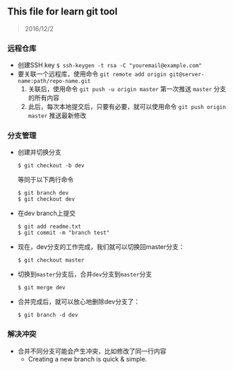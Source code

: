 ## This file for learn git tool
> 2016/12/2

### 远程仓库
- 创建SSH key `$ ssh-keygen -t rsa -C "youremail@example.com"`
- 要关联一个远程库，使用命令 `git remote add origin git@server-name:path/repo-name.git`
    1. 关联后，使用命令 `git push -u origin master` 第一次推送 `master` 分支的所有内容
    2. 此后，每次本地提交后，只要有必要，就可以使用命令 `git push origin master` 推送最新修改

### 分支管理
- 创建并切换分支
    ```
    $ git checkout -b dev
    ```
    等同于以下两行命令
    ```
    $ git branch dev
    $ git checkout dev
    ```
- 在dev branch上提交
    ```git
    $ git add readme.txt 
    $ git commit -m "branch test"
    ```
- 现在，dev分支的工作完成，我们就可以切换回master分支：
    ```
    $ git checkout master
    ```
- 切换到`master`分支后，合并`dev`分支到`master`分支
    ```
    $ git merge dev
    ```
- 合并完成后，就可以放心地删除dev分支了：
    ```
    $ git branch -d dev
    ```

### 解决冲突
- 合并不同分支可能会产生冲突，比如修改了同一行内容
    - Creating a new branch is quick & simple.